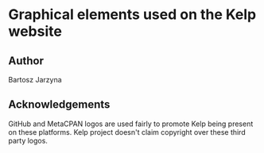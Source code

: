 # Graphical elements used on the Kelp website

## Author

Bartosz Jarzyna

## Acknowledgements

GitHub and MetaCPAN logos are used fairly to promote Kelp being present on
these platforms. Kelp project doesn't claim copyright over these third party
logos.

